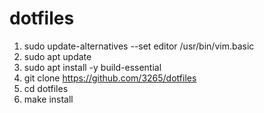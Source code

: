 # dotfiles

1. sudo update-alternatives --set editor /usr/bin/vim.basic
1. sudo apt update
1. sudo apt install -y build-essential
1. git clone https://github.com/3265/dotfiles
1. cd dotfiles
1. make install
